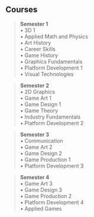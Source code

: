 <link rel="stylesheet" href="../style.css">

## Courses

> **Semester 1**  
> • 3D 1  
> • Applied Math and Physics  
> • Art History  
> • Career Skills  
> • Game History  
> • Graphics Fundamentals  
> • Platform Development 1  
> • Visual Technologies  


> **Semester 2**  
> • 2D Graphics  
> • Game Art 1  
> • Game Design 1  
> • Game Theory  
> • Industry Fundamentals  
> • Platform Development 2  


> **Semester 3**  
> • Communication  
> • Game Art 2  
> • Game Design 2  
> • Game Production 1  
> • Platform Development 3  


> **Semester 4**  
> • Game Art 3  
> • Game Design 3  
> • Game Production 2  
> • Platform Development 4  
> • Applied Games  
